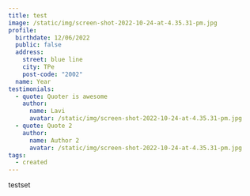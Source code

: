 ```yaml
---
title: test
image: /static/img/screen-shot-2022-10-24-at-4.35.31-pm.jpg
profile:
  birthdate: 12/06/2022
  public: false
  address:
    street: blue line
    city: TPe
    post-code: "2002"
  name: Year
testimonials:
  - quote: Quoter is awesome
    author:
      name: Lavi
      avatar: /static/img/screen-shot-2022-10-24-at-4.35.31-pm.jpg
  - quote: Quote 2
    author:
      name: Author 2
      avatar: /static/img/screen-shot-2022-10-24-at-4.35.31-pm.jpg
tags:
  - created
---
```

t﻿estset